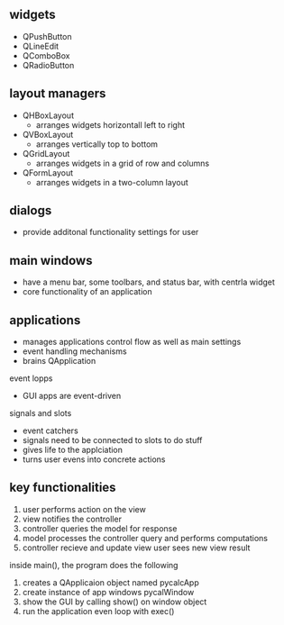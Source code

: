 ## widgets

- QPushButton
- QLineEdit
- QComboBox
- QRadioButton

## layout managers

- QHBoxLayout
  - arranges widgets horizontall left to right
- QVBoxLayout
  - arranges vertically top to bottom
- QGridLayout
  - arranges widgets in a grid of row and columns
- QFormLayout
  - arranges widgets in a two-column layout

## dialogs

- provide additonal functionality settings for user

## main windows

- have a menu bar, some toolbars, and status bar, with centrla widget
- core functionality of an application

## applications

- manages applications control flow as well as main settings
- event handling mechanisms
- brains QApplication

event lopps

- GUI apps are event-driven

signals and slots

- event catchers
- signals need to be connected to slots to do stuff
- gives life to the applciation
- turns user evens into concrete actions

## key functionalities

1. user performs action on the view
2. view notifies the controller
3. controller queries the model for response
4. model processes the controller query and performs computations
5. controller recieve and update view user sees new view result

inside main(), the program does the following

1. creates a QApplicaion object named pycalcApp
2. create instance of app windows pycalWindow
3. show the GUI by calling show() on window object
4. run the application even loop with exec()
